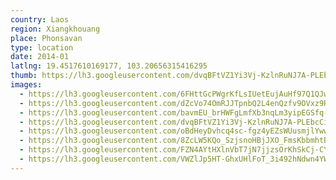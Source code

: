 ```yaml
---
country: Laos
region: Xiangkhouang
place: Phonsavan
type: location
date: 2014-01
latlng: 19.4517610169177, 103.20656315416295
thumb: https://lh3.googleusercontent.com/dvqBFtVZ1Yi3Vj-KzlnRuNJ7A-PLEbcCi7DIfTFtyvaPGHliX0aZXUwuE3gGy2eJ2E8Mm6bZUoXaMBhJZOvQEK4lgDbL8ACfJEPgyOdwelmLfQ3dxOymiPfeZdwLY8TqtYsJ-Rt0Tw
images:
  - https://lh3.googleusercontent.com/6FHttGcPWgrKfLsIUetEujAuHf97Q1QJwfRqyliI4N3y25b3aw9kXixVvA0gEZAlZkXAm1lhOANL8PeXp4I_BS_MjkHYWAI5f1bF_ydgBXUUXJ5BSjMKdNRVyBd4kCnEeA1Gn5JOhQ
  - https://lh3.googleusercontent.com/dZcVo74OmRJJTpnbQ2L4enQzfv9OVxz9RPm66F7aE5XunM_Tydb1xiRIIaCHsF1t2C2FM9mQW9VTQBxo8sQp8rpJdAOraDmFvY9Tsw4axXcIl4-2El8rSrgNmcwT0u721DzH4fVO8Q
  - https://lh3.googleusercontent.com/bavmEU_brHWFgLmfXb3nqLm3yipEGSfq-cifO4waBHLbv83jTYD2qrJDTlnxy0cly3NwU0ZY5yi3bs1LmfrBMdcU5ILJ_yaugUR2tjmMhwwb3ClGH15dYVBr_V7-ZbFuDwA848PfdA
  - https://lh3.googleusercontent.com/dvqBFtVZ1Yi3Vj-KzlnRuNJ7A-PLEbcCi7DIfTFtyvaPGHliX0aZXUwuE3gGy2eJ2E8Mm6bZUoXaMBhJZOvQEK4lgDbL8ACfJEPgyOdwelmLfQ3dxOymiPfeZdwLY8TqtYsJ-Rt0Tw
  - https://lh3.googleusercontent.com/oBdHeyDvhcq4sc-fgz4yEZsWUusmjlYwwYEXYex6qaGGHRK0_HT3V4oEv1iQk-SxWFKzkn_UqdKSa6FaZuaFeB5IaerIm5L13qsFDAGkMQbq07qswPS2y3hFq9yIe11VJ3LedFzG_g
  - https://lh3.googleusercontent.com/8ZcLW5KQo_SzjsnoHBjJXO_FmsKbbmhtBP8LD4UTRNiR2Wt_K77Ob2kwDPlmQ8E5U_odQQQtTYbzCRTk7mtCP3QrpkGErOjH7vqdBlZH9hu_DKlXvy-0yRIJW4n4rL5dpHSHKFP0uQ
  - https://lh3.googleusercontent.com/FZN4AYtHXlnVbT7jN7jjzsOrKhSkCj-CYOEdThP6YghVe1lz6OYJMI4Ga1NCLGbev3bUXx8nL1Dc9SleKdFjL730hxgqGVDsXIW4JBoS4WEqFn31DyUHjxRV9aAOfxnes0t14rQcTw
  - https://lh3.googleusercontent.com/VWZlJp5HT-GhxUHlFoT_3i492hNdwn4YWw01zQO29Jt0o9pPccCtKl1WMNiJzAzS90bEUlcW5RLtGf-NEpv2dHeT7cA3f82xUAWXyIpUUHEbEr_Hf9_dUWhNPy-IX-8oZ_cSfoWVLw
---
```

